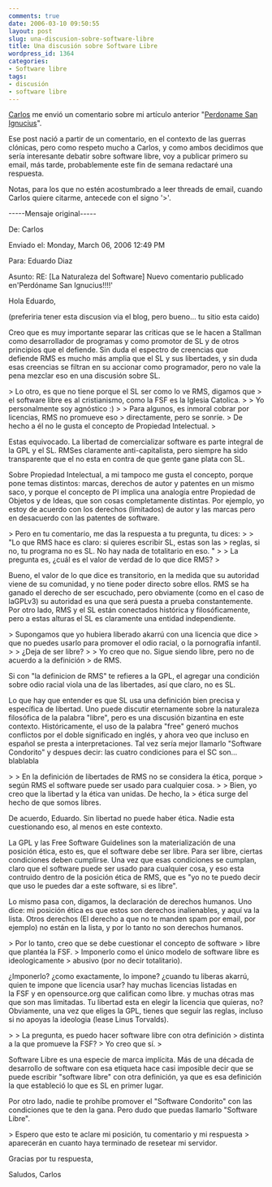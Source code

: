 ```yaml
---
comments: true
date: 2006-03-10 09:50:55
layout: post
slug: una-discusion-sobre-software-libre
title: Una discusión sobre Software Libre
wordpress_id: 1364
categories:
- Software libre
tags:
- discusión
- software libre
---
```


[Carlos](http://replay.waybackmachine.org/20071028181327/http://eldiabloenlosdetalles.net/) me envió un comentario sobre mi artículo anterior "[Perdoname San Ignucius](/2006/03/perdoname_san_ignucius.html)".

Ese post nació a partir de un comentario, en el contexto de las guerras clónicas, pero como respeto mucho a Carlos, y como ambos decidimos que sería interesante debatir sobre software libre, voy a publicar primero su email, más tarde, probablemente este fin de semana redactaré una respuesta.

Notas, para los que no estén acostumbrado a leer threads de email, cuando Carlos quiere citarme, antecede con el signo '>'.

-----Mensaje original-----

De: Carlos

Enviado el: Monday, March 06, 2006 12:49 PM

Para: Eduardo Diaz

Asunto: RE: [La Naturaleza del Software] Nuevo comentario publicado en'Perdóname San Ignucius!!!!'

Hola Eduardo,

(preferiria tener esta discusion via el blog, pero bueno... tu sitio esta caido)

Creo que es muy importante separar las criticas que se le hacen a Stallman como desarrollador de programas y como promotor de SL y de otros principios que el defiende. Sin duda el espectro de creencias que defiende RMS es mucho más amplia que el SL y sus libertades, y sin duda esas creencias se filtran en su accionar como programador, pero no vale la pena mezclar eso en una discusión sobre SL.

\> Lo otro, es que no tiene porque el SL ser como lo ve RMS, digamos que
\> el software libre es al cristianismo, como la FSF es la Iglesia Catolica.
\>
\> Yo personalmente soy agnóstico :)
\>
\> Para algunos, es inmoral cobrar por licencias, RMS no promueve eso
\> directamente, pero se sonríe.
\> De hecho a él no le gusta el concepto de Propiedad Intelectual.
\>

Estas equivocado. La libertad de comercializar software es parte integral de la GPL y el SL. RMSes claramente anti-capitalista, pero siempre ha sido transparente que el no esta en contra de que gente gane plata con SL.

Sobre Propiedad Intelectual, a mi tampoco me gusta el concepto, porque pone temas distintos: marcas, derechos de autor y patentes en un mismo saco, y porque el concepto de PI implica una analogía entre Propiedad de Objetos y de Ideas, que son cosas completamente distintas. Por ejemplo, yo estoy de acuerdo con los derechos (limitados) de autor y las marcas pero en desacuerdo con las patentes de software.

\> Pero en tu comentario, me das la respuesta a tu pregunta, tu dices:
\>
\> "Lo que RMS hace es claro: si quieres escribir SL, estas son las
\> reglas, si no, tu programa no es SL. No hay nada de totalitario en eso. "
\>
\> La pregunta es, ¿cuál es el valor de verdad de lo que dice RMS?
\>

Bueno, el valor de lo que dice es transitorio, en la medida que su autoridad viene de su comunidad, y no tiene poder directo sobre ellos.
RMS se ha ganado el derecho de ser escuchado, pero obviamente (como en el caso de laGPLv3) su autoridad es una que será puesta a prueba constantemente. Por otro lado, RMS y el SL están conectados histórica y filosóficamente, pero a estas alturas el SL es claramente una entidad independiente.

\> Supongamos que yo hubiera liberado akarrú con una licencia que dice
\> que no puedes usarlo para promover el odio racial, o la pornografía infantil.
\>
\> ¿Deja de ser libre?
\>
\> Yo creo que no. Sigue siendo libre, pero no de acuerdo a la definición
\> de RMS.

Si con "la definicion de RMS" te refieres a la GPL, el agregar una condición sobre odio racial viola una de las libertades, así que claro, no es SL.

Lo que hay que entender es que SL usa una definición bien precisa y específica de libertad. Uno puede discutir eternamente sobre la naturaleza filosófica de la palabra "libre", pero es una discusión bizantina en este contexto. Históricamente, el uso de la palabra "free"
generó muchos conflictos por el doble significado en inglés, y ahora veo que incluso en español se presta a interpretaciones. Tal vez sería mejor llamarlo "Software Condorito" y despues decir: las cuatro condiciones para el SC son... blablabla

\>
\> En la definición de libertades de RMS no se considera la ética, porque
\> según RMS el software puede ser usado para cualquier cosa.
\>
\> Bien, yo creo que la libertad y la ética van unidas. De hecho, la
\> ética surge del hecho de que somos libres.

De acuerdo, Eduardo. Sin libertad no puede haber ética. Nadie esta cuestionando eso, al menos en este contexto.

La GPL y las Free Software Guidelines son la materialización de una posición ética, esto es, que el software debe ser libre. Para ser libre, ciertas condiciones deben cumplirse. Una vez que esas condiciones se cumplan, claro que el software puede ser usado para cualquier cosa, y eso esta contruido dentro de la posición ética de RMS, que es "yo no te puedo decir que uso le puedes dar a este software, si es libre".

Lo mismo pasa con, digamos, la declaración de derechos humanos. Uno
dice: mi posición ética es que estos son derechos inalienables, y aquí va la lista. Otros derechos (El derecho a que no te manden spam por email, por ejemplo) no están en la lista, y por lo tanto no son derechos humanos.

\> Por lo tanto, creo que se debe cuestionar el concepto de software
\> libre que plantéa la FSF.
\> Imponerlo como el único modelo de software libre es ideologicamente
\> abusivo (por no decir totalitario).

¿Imponerlo? ¿como exactamente, lo impone? ¿cuando tu liberas akarrú, quien te impone que licencia usar? hay muchas licencias listadas en la FSF y en opensource.org que califican como libre. y muchas otras mas que son mas limitadas. Tu libertad esta en elegir la licencia que quieras, no? Obviamente, una vez que eliges la GPL, tienes que seguir las reglas, incluso si no apoyas la ideologia (lease Linus Torvalds).

\>
\> La pregunta, es puedo hacer software libre con otra definición
\> distinta a la que promueve la FSF?
\> Yo creo que sí.
\>

Software Libre es una especie de marca implícita. Más de una década de desarrollo de software con esa etiqueta hace casi imposible decir que se puede escribir "software libre" con otra definición, ya que es esa definición la que estableció lo que es SL en primer lugar.

Por otro lado, nadie te prohíbe promover el "Software Condorito" con las condiciones que te den la gana. Pero dudo que puedas llamarlo "Software Libre".

\> Espero que esto te aclare mi posición, tu comentario y mi respuesta
\> aparecerán en cuanto haya terminado de resetear mi servidor.

Gracias por tu respuesta,

Saludos,
Carlos
